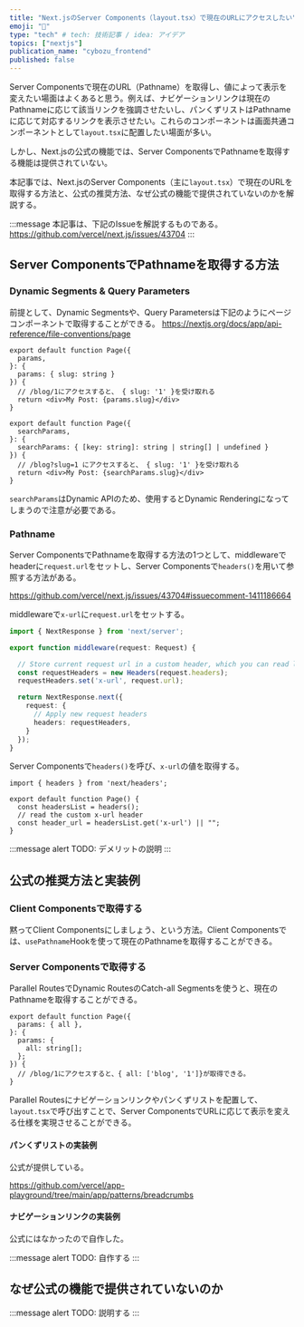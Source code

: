 ```yaml
---
title: "Next.jsのServer Components（layout.tsx）で現在のURLにアクセスしたい"
emoji: "🥦"
type: "tech" # tech: 技術記事 / idea: アイデア
topics: ["nextjs"]
publication_name: "cybozu_frontend"
published: false
---
```


Server Componentsで現在のURL（Pathname）を取得し、値によって表示を変えたい場面はよくあると思う。例えば、ナビゲーションリンクは現在のPathnameに応じて該当リンクを強調させたいし、パンくずリストはPathnameに応じて対応するリンクを表示させたい。これらのコンポーネントは画面共通コンポーネントとして`layout.tsx`に配置したい場面が多い。

しかし、Next.jsの公式の機能では、Server ComponentsでPathnameを取得する機能は提供されていない。

本記事では、Next.jsのServer Components（主に`layout.tsx`）で現在のURLを取得する方法と、公式の推奨方法、なぜ公式の機能で提供されていないのかを解説する。

:::message
本記事は、下記のIssueを解説するものである。
https://github.com/vercel/next.js/issues/43704
:::

## Server ComponentsでPathnameを取得する方法

### Dynamic Segments & Query Parameters

前提として、Dynamic Segmentsや、Query Parametersは下記のようにページコンポーネントで取得することができる。
https://nextjs.org/docs/app/api-reference/file-conventions/page

```tsx:app/blog/[slug]/page.tsx
export default function Page({
  params,
}: {
  params: { slug: string }
}) {
  // /blog/1にアクセスすると、 { slug: '1' }を受け取れる
  return <div>My Post: {params.slug}</div>
}
```

```tsx:app/blog/page.tsx
export default function Page({
  searchParams,
}: {
  searchParams: { [key: string]: string | string[] | undefined }
}) {
  // /blog?slug=1 にアクセスすると、 { slug: '1' }を受け取れる
  return <div>My Post: {searchParams.slug}</div>
}
```

`searchParams`はDynamic APIのため、使用するとDynamic Renderingになってしまうので注意が必要である。

### Pathname

Server ComponentsでPathnameを取得する方法の1つとして、middlewareでheaderに`request.url`をセットし、Server Componentsで`headers()`を用いて参照する方法がある。

https://github.com/vercel/next.js/issues/43704#issuecomment-1411186664

middlewareで`x-url`に`request.url`をセットする。

```ts:middleware.ts
import { NextResponse } from 'next/server';

export function middleware(request: Request) {

  // Store current request url in a custom header, which you can read later
  const requestHeaders = new Headers(request.headers);
  requestHeaders.set('x-url', request.url);

  return NextResponse.next({
    request: {
      // Apply new request headers
      headers: requestHeaders,
    }
  });
}
```

Server Componentsで`headers()`を呼び、`x-url`の値を取得する。

```tsx:app/page.tsx
import { headers } from 'next/headers';

export default function Page() {
  const headersList = headers();
  // read the custom x-url header
  const header_url = headersList.get('x-url') || "";
}
```

:::message alert
TODO: デメリットの説明
:::

## 公式の推奨方法と実装例

### Client Componentsで取得する

黙ってClient Componentsにしましょう、という方法。Client Componentsでは、`usePathname`Hookを使って現在のPathnameを取得することができる。

### Server Componentsで取得する

Parallel RoutesでDynamic RoutesのCatch-all Segmentsを使うと、現在のPathnameを取得することができる。

```tsx:app/@slot/[...all]/page.tsx
export default function Page({
  params: { all },
}: {
  params: {
    all: string[];
  };
}) {
  // /blog/1にアクセスすると、{ all: ['blog', '1']}が取得できる。
}
```

Parallel Routesにナビゲーションリンクやパンくずリストを配置して、`layout.tsx`で呼び出すことで、Server ComponentsでURLに応じて表示を変える仕様を実現させることができる。

#### パンくずリストの実装例

公式が提供している。

https://github.com/vercel/app-playground/tree/main/app/patterns/breadcrumbs

#### ナビゲーションリンクの実装例

公式にはなかったので自作した。

:::message alert
TODO: 自作する
:::

## なぜ公式の機能で提供されていないのか

:::message alert
TODO: 説明する
:::
